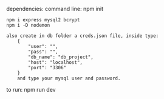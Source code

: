 dependencies:
command line:
    npm init
    
    
    npm i express mysql2 bcrypt
    npm i -D nodemon
    
    also create in db folder a creds.json file, inside type:
        {
            "user": "",
            "pass": "",
            "db_name": "db_project",
            "host": "localhost",
            "port": "3306"
        }
        and type your mysql user and password.

to run:
    npm run dev
    
  
